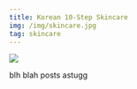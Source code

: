 ```yaml
---
title: Korean 10-Step Skincare
img: /img/skincare.jpg
tag: skincare
---
```

<img src="/img/skincare.jpg" class="preview-pic">
        
blh blah posts astugg
